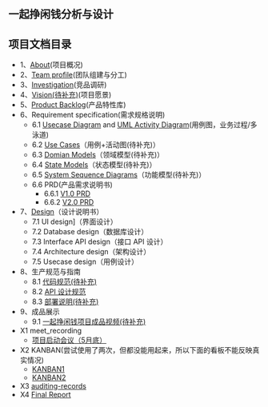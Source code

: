 ## 一起挣闲钱分析与设计

## 项目文档目录
- 1、[About](https://github.com/sysu-swsad-2019/Document/blob/master/%E5%85%B3%E4%BA%8E%E9%A1%B9%E7%9B%AE.md)(项目概况)
- 2、[Team profile](https://github.com/sysu-swsad-2019/Document/blob/master/%E5%85%B3%E4%BA%8E%E5%9B%A2%E9%98%9F.md)(团队组建与分工)
- 3、[Investigation](https://github.com/sysu-swsad-2019/Document/blob/master/%E5%89%8D%E6%9C%9F%E8%B0%83%E7%A0%94-%E7%AB%9E%E5%93%81%E5%88%86%E6%9E%90.md)(竞品调研)
- 4、[Vision(待补充)]()(项目愿景)
- 5、[Product Backlog](https://github.com/sysu-swsad-2019/Document/blob/master/img/%E4%BA%A7%E5%93%81%E7%89%B9%E6%80%A7%E5%BA%93.PNG)(产品特性库)
- 6、Requirement specification(需求规格说明)
  - 6.1 [Usecase Diagram](https://github.com/sysu-swsad-2019/Document/blob/master/img/%E7%94%A8%E4%BE%8B%E5%9B%BE.jpg) and [UML Activity Diagram](https://github.com/sysu-swsad-2019/Document/blob/master/img/%E6%B3%B3%E9%81%93%E5%9B%BE.PNG)(用例图，业务过程/多泳道)
  - 6.2 [Use Cases]()（用例+活动图(待补充)）
  - 6.3 [Domian Models]()（领域模型(待补充)）
  - 6.4 [State Models]()（状态模型(待补充)）
  - 6.5 [System Sequence Diagrams]()（功能模型(待补充)）
  - 6.6 PRD(产品需求说明书)
    - 6.6.1 [V1.0 PRD](https://github.com/sysu-swsad-2019/Document/blob/master/%E6%8C%A3%E9%97%B2%E9%92%B1v1.0%E9%A1%B9%E7%9B%AE%E8%A7%84%E5%88%92%E5%8F%8A%E4%BA%A7%E5%93%81%E8%A7%84%E6%A0%BC%E8%AF%B4%E6%98%8E.pdf)
    - 6.6.2 [V2.0 PRD](https://github.com/sysu-swsad-2019/Document/blob/master/%E6%8C%A3%E9%97%B2%E9%92%B1v2.0%E4%BA%A7%E5%93%81%E9%9C%80%E6%B1%82%E8%AF%B4%E6%98%8E.pdf)
- 7、[Design](https://github.com/sysu-swsad-2019/Document/blob/master/%E8%BD%AF%E4%BB%B6%E8%AE%BE%E8%AE%A1%E6%96%87%E6%A1%A3.md)（设计说明书）
  - 7.1 UI design]（界面设计）
  - 7.2 Database design（数据库设计）
  - 7.3 Interface API design（接口 API 设计）
  - 7.4 Architecture design（架构设计）
  - 7.5 Usecase design（用例设计）
- 8、生产规范与指南
  - 8.1 [代码规范(待补充)]()
  - 8.2 [API 设计规范](https://github.com/sysu-swsad-2019/Document/blob/master/RESTful%20API%E8%AE%BE%E8%AE%A1%E8%A7%84%E8%8C%83.md)
  - 8.3 [部署说明(待补充)]()
- 9、成品展示
  - 9.1 [一起挣闲钱项目成品视频(待补充)]()
- X1 meet_recording
  - [项目启动会议（5月底）](https://github.com/sysu-swsad-2019/Document/blob/master/%E9%A1%B9%E7%9B%AE%E5%90%AF%E5%8A%A8%E4%BC%9A%E8%AE%AE%E7%BA%AA%E8%A6%81.md)
- X2 KANBAN(尝试使用了两次，但都没能用起来，所以下面的看板不能反映真实情况)
  - [KANBAN1](https://tower.im/teams/803779/projects/139/)
  - [KANBAN2](https://github.com/sysu-swsad-2019/SWSAD/projects/1)
- X3 [auditing-records](https://github.com/sysu-swsad-2019/Document/blob/master/%E5%AE%A1%E8%AE%A1%E8%AE%B0%E5%BD%95.md)
- X4 [Final Report](https://github.com/sysu-swsad-2019/Document/blob/master/%E4%B8%AA%E4%BA%BA%26%E5%B0%8F%E7%BB%84%E6%80%BB%E7%BB%93.md)

